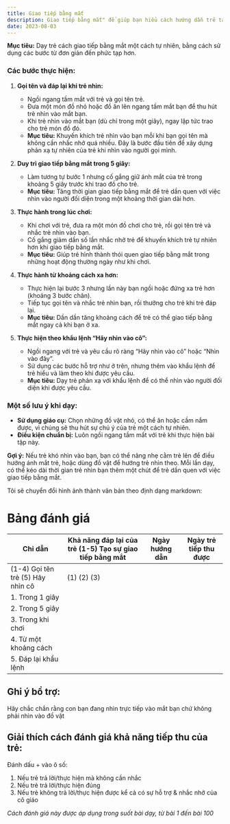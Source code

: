 ```yaml
---
title: Giao tiếp bằng mắt
description: Giao tiếp bằng mắt" để giúp bạn hiểu cách hướng dẫn trẻ tạo sự giao tiếp bằng mắt
date: 2023-08-03
---
```


**Mục tiêu:** Dạy trẻ cách giao tiếp bằng mắt một cách tự nhiên, bằng cách sử dụng các bước từ đơn giản đến phức tạp hơn.

### Các bước thực hiện:

1. **Gọi tên và đáp lại khi trẻ nhìn:**
   - Ngồi ngang tầm mắt với trẻ và gọi tên trẻ.
   - Đưa một món đồ nhỏ hoặc đồ ăn lên ngang tầm mắt bạn để thu hút trẻ nhìn vào mắt bạn.
   - Khi trẻ nhìn vào mắt bạn (dù chỉ trong một giây), ngay lập tức trao cho trẻ món đồ đó.
   - **Mục tiêu:** Khuyến khích trẻ nhìn vào bạn mỗi khi bạn gọi tên mà không cần nhắc nhở quá nhiều. Đây là bước đầu tiên để xây dựng phản xạ tự nhiên của trẻ khi nhìn vào người gọi mình.

2. **Duy trì giao tiếp bằng mắt trong 5 giây:**
   - Làm tương tự bước 1 nhưng cố gắng giữ ánh mắt của trẻ trong khoảng 5 giây trước khi trao đồ cho trẻ.
   - **Mục tiêu:** Tăng thời gian giao tiếp bằng mắt để trẻ dần quen với việc nhìn vào người đối diện trong một khoảng thời gian dài hơn.

3. **Thực hành trong lúc chơi:**
   - Khi chơi với trẻ, đưa ra một món đồ chơi cho trẻ, rồi gọi tên trẻ và nhắc trẻ nhìn vào bạn.
   - Cố gắng giảm dần số lần nhắc nhở trẻ để khuyến khích trẻ tự nhiên hơn khi giao tiếp bằng mắt.
   - **Mục tiêu:** Giúp trẻ hình thành thói quen giao tiếp bằng mắt trong những hoạt động thường ngày như khi chơi.

4. **Thực hành từ khoảng cách xa hơn:**
   - Thực hiện lại bước 3 nhưng lần này bạn ngồi hoặc đứng xa trẻ hơn (khoảng 3 bước chân).
   - Tiếp tục gọi tên và nhắc trẻ nhìn bạn, rồi thưởng cho trẻ khi trẻ đáp lại.
   - **Mục tiêu:** Dần dần tăng khoảng cách để trẻ có thể giao tiếp bằng mắt ngay cả khi bạn ở xa.

5. **Thực hiện theo khẩu lệnh “Hãy nhìn vào cô”:**
   - Ngồi ngang với trẻ và yêu cầu rõ ràng “Hãy nhìn vào cô” hoặc “Nhìn vào đây”.
   - Sử dụng các bước hỗ trợ như ở trên, nhưng thêm vào khẩu lệnh để trẻ hiểu và làm theo khi được yêu cầu.
   - **Mục tiêu:** Dạy trẻ phản xạ với khẩu lệnh để có thể nhìn vào người đối diện khi được yêu cầu.

### **Một số lưu ý khi dạy:**

- **Sử dụng giáo cụ:** Chọn những đồ vật nhỏ, có thể ăn hoặc cầm nắm được, vì chúng sẽ thu hút sự chú ý của trẻ một cách tự nhiên.
- **Điều kiện chuẩn bị:** Luôn ngồi ngang tầm mắt với trẻ khi thực hiện bài tập này.
  
**Gợi ý:** Nếu trẻ khó nhìn vào bạn, bạn có thể nâng nhẹ cằm trẻ lên để điều hướng ánh mắt trẻ, hoặc dùng đồ vật để hướng trẻ nhìn theo. Mỗi lần dạy, có thể kéo dài thời gian trẻ nhìn bạn thêm một chút để trẻ dần quen với việc giao tiếp bằng mắt.

Tôi sẽ chuyển đổi hình ảnh thành văn bản theo định dạng markdown:

# Bảng đánh giá 

| Chỉ dẫn | Khả năng đáp lại của trẻ (1-5) Tạo sự giao tiếp bằng mắt | Ngày hướng dẫn | Ngày trẻ tiếp thu được |
|---------|--------------------------------------------------------|----------------|----------------------|
| (1-4) Gọi tên trẻ (5) Hãy nhìn cô | (1) (2) (3) | | |
| 1. Trong 1 giây | | | |
| 2. Trong 5 giây | | | |
| 3. Trong khi chơi | | | |
| 4. Từ một khoảng cách | | | |
| 5. Đáp lại khẩu lệnh | | | |

## Ghi ý bổ trợ:
Hãy chắc chắn rằng con bạn đang nhìn trực tiếp vào mắt bạn chứ không phải nhìn vào đồ vật

## Giải thích cách đánh giá khả năng tiếp thu của trẻ:
Đánh dấu + vào ô số:
1. Nếu trẻ trả lời/thực hiện mà không cần nhắc
2. Nếu trẻ trả lời/thực hiện đúng  
3. Nếu trẻ không trả lời/thực hiện được kể cả có sự hỗ trợ & nhắc nhở của cô giáo

*Cách đánh giá này được áp dụng trong suốt bài dạy, từ bài 1 đến bài 100*

